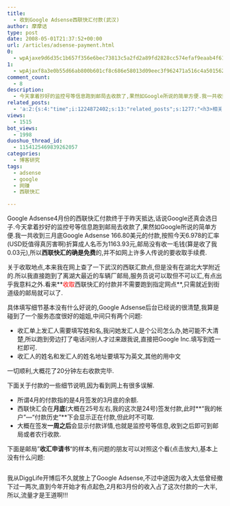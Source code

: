 ```yaml
---
title:
  - 收到Google Adsense西联快汇付款(武汉)
author: 摩摩诘
type: post
date: 2008-05-01T21:37:52+00:00
url: /articles/adsense-payment.html
0:
  - wpAjaxe9d6d35c1b657f356e6bec73813c5a2fd2a89fd2828cc574efaf9eaab4f61cbdaf95ec93c3bafa09cd19163d16425dc8
1:
  - wpAjaxf8a3e0b55d66ab800b601cf8c686e58013d09eec3f962471a516c4a501562cb532eb94001e208c66c85f9ab8bd7003d4
comment_count:
  - 8
description:
  - 今天拿着抄好的监控号等信息跑到邮局去收款了,果然如Google所说的简单方便.我一共收到三月底166.80美元的付款,按照今天6.978的汇率(USD贬值得真厉害啊)折算成人名币为1163.93元,邮局没有收一毛钱(算是收了我0.03 元),所以西联快汇的确是免费的,并不如网上许多人传说的要收取手续费.
related_posts:
  - 'a:2:{s:4:"time";i:1224872402;s:13:"related_posts";s:1277:"<h3>相关日志</h3><ul class="related_post"><li><a href="http://www.digglife.cn/articles/adsense-for-feed-review.html" title="Google AdSense的Feed广告">Google AdSense的Feed广告</a></li><li><a href="http://www.digglife.cn/articles/adsense-referrals-retired.html" title="Adsense推介计划将在8月底暂停">Adsense推介计划将在8月底暂停</a></li><li><a href="http://www.digglife.cn/articles/google-adsense-referrals-changes.html" title="Google AdSense推介广告即将在中国取消">Google AdSense推介广告即将在中国取消</a></li><li><a href="http://www.digglife.cn/articles/google-maps-adsense.html" title="Google计划在地图服务中加入Adsense广告">Google计划在地图服务中加入Adsense广告</a></li><li><a href="http://www.digglife.cn/articles/google-maps-japan-street-view.html" title="Google地图日本版加入街景(Street View)功能">Google地图日本版加入街景(Street View)功能</a></li><li><a href="http://www.digglife.cn/articles/knol-open.html" title="Google的维基百科Knol正式开放">Google的维基百科Knol正式开放</a></li><li><a href="http://www.digglife.cn/articles/google-docs-templates.html" title="使用开放的模板创建Google文件">使用开放的模板创建Google文件</a></li></ul>";}'
views:
  - 1515
bot_views:
  - 1998
duoshuo_thread_id:
  - 1154125469839262057
categories:
  - 博客研究
tags:
  - adsense
  - google
  - 网赚
  - 西联快汇

---
```

Google Adsense4月份的西联快汇付款终于于昨天抵达,话说Google还真会选日子.今天拿着抄好的监控号等信息跑到邮局去收款了,果然如Google所说的简单方便.我一共收到三月底Google Adsense 166.80美元的付款,按照今天6.978的汇率(USD贬值得真厉害啊)折算成人名币为1163.93元,邮局没有收一毛钱(算是收了我0.03元),所以**西联快汇的确是免费**的,并不如网上许多人传说的要收取手续费.

关于收取地点,本来我在网上查了一下武汉的西联汇款点,但是没有在湖北大学附近的.所以我直接跑到了离湖大最近的车辆厂邮局,服务员说可以取但不可以汇,有点出乎我意料之外.看来**<span style="color: #ff0000;">收取</span>西联快汇的付款并不需要跑到指定网点**,只需就近到街道级的邮局就可以了.

<!--more-->

具体填写细节基本没有什么好说的,Google Adsense后台已经说的很清楚,我算是碰到了一个服务态度很好的姐姐,中间只有两个问题:

  * 收汇单上发汇人需要填写姓和名,我问她发汇人是个公司怎么办,她可能不大清楚,所以跑到旁边打了电话问别人才过来跟我说,直接把Google Inc.填写到姓一栏即可.
  * 收汇人的姓名和发汇人的姓名地址要填写为英文,其他的用中文

一切顺利,大概花了20分钟左右收款完毕.

下面关于付款的一些细节说明,因为看到网上有很多误解.

  * 所谓4月的付款指的是4月签发的3月底的余额.
  * 西联快汇会在**月底**(大概在25号左右,我的这次是24号)签发付款,此时**&#8220;我的帐户&#8221;&#8212;&#8220;付款历史&#8221;**下会显示正在付款,但此时不可取.
  * 大概在签发**一周之后**会显示付款详情,也就是监控号等信息,收到之后即可到邮局或者农行收款.

下面是邮局&#8221;**收汇申请书**&#8220;的样本,有问题的朋友可以对照这个看(点击放大),基本上没有什么问题:

<a title="Adsense西联快汇收汇申请" href="http://pic.yupoo.com/digglife/2521157ea2eb/wkxnagb9.jpg" target="_blank"><img src="http://digglife.qiniudn.com/qiniu/2522/image/519664144190cb7707ce5a9da1b9326e.jpg" alt="" /></a>

我从DiggLife开博后不久就放上了Google Adsense,不过中途因为收入太低曾经撤下过一两次,直到今年开始才有点起色,2月和3月份的收入占了这次付款的一大半,所以,流量才是王道啊!!!